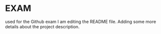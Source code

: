 # EXAM
used for the Github exam
I am editing the README file. Adding some more details about the project description.
